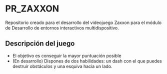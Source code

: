 # PR_ZAXXON 
Repositorio creado para el desarrollo del videojuego Zaxxon para el módulo de Desarrollo de entornos interactivos multidispositivo.

## Descripción del juego
- El objetivo es conseguir la mayor puntuación posible
- (En desarrollo) Dispones de dos habilidades: un dash con el que puedes destruir obstáculos y una esquiva hacia un lado.
